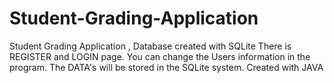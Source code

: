 # Student-Grading-Application
Student Grading Application , Database created with SQLite 
There is REGISTER and LOGIN page.
You can change the Users information in the program.
The DATA's will be stored in the SQLite system.
Created with JAVA
